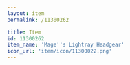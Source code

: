 ```yaml
---
layout: item
permalink: /11300262

title: Item
id: 11300262
item_name: 'Mage''s Lightray Headgear'
icon_url: 'item/icon/11300022.png'
---
```

